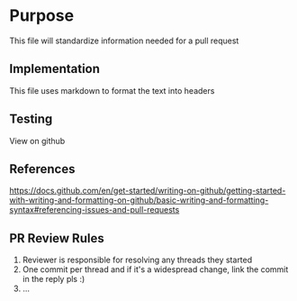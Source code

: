 <!-- Example pull request description -->

# Purpose
<!-- Why does this PR exist? What feature does it add to the codebase? -->

This file will standardize information needed for a pull request

## Implementation
<!--  Provide a high level overview of the implementation details -->

This file uses markdown to format the text into headers

## Testing 

<!-- Put any steps for testing this PR; why should we believe this works? -->

View on github

## References
<!-- Include any links to external documentation or resources to ensure reviewers are on the page -->
<!-- Include a link to the appropriate issue -->

https://docs.github.com/en/get-started/writing-on-github/getting-started-with-writing-and-formatting-on-github/basic-writing-and-formatting-syntax#referencing-issues-and-pull-requests

## PR Review Rules 

1. Reviewer is responsible for resolving any threads they started
2. One commit per thread and if it's a widespread change, link the commit in the reply pls :)
3. ...
